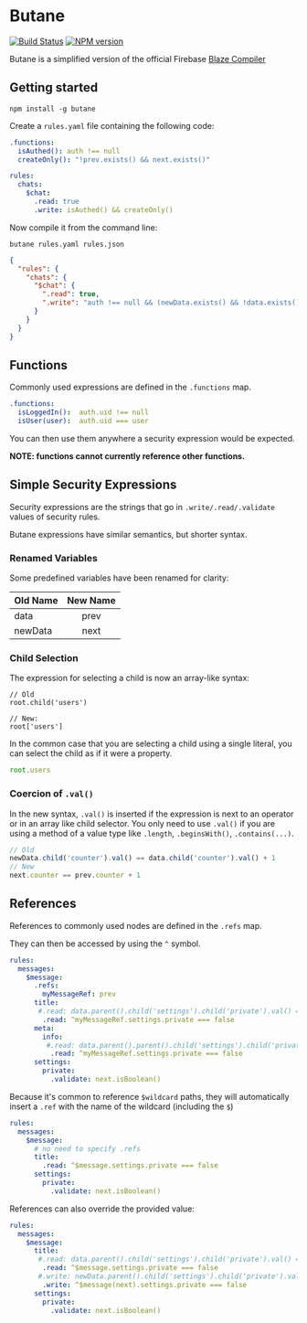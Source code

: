 # Butane

[![Build Status][travis-image]][travis-url]
[![NPM version][npm-image]][npm-url]

Butane is a simplified version of the official Firebase
[Blaze Compiler](https://github.com/firebase/blaze_compiler)

##  Getting started

```
npm install -g butane
```

Create a `rules.yaml` file containing the following code:

```yaml
.functions:
  isAuthed(): auth !== null
  createOnly(): "!prev.exists() && next.exists()"

rules:
  chats:
    $chat:
      .read: true
      .write: isAuthed() && createOnly()
```

Now compile it from the command line:

```
butane rules.yaml rules.json
```

```json
{
  "rules": {
    "chats": {
      "$chat": {
        ".read": true,
        ".write": "auth !== null && (newData.exists() && !data.exists())"
      }
    }
  }
}
```

## Functions

Commonly used expressions are defined in the `.functions` map.

```yaml
.functions:
  isLoggedIn():  auth.uid !== null
  isUser(user):  auth.uid === user
```

You can then use them anywhere a security expression would be expected.

**NOTE: functions cannot currently reference other functions.**

## Simple Security Expressions

Security expressions are the strings that go in `.write/.read/.validate`
values of security rules.

Butane expressions have similar semantics, but shorter syntax.

### Renamed Variables

Some predefined variables have been renamed for clarity:

| Old Name  | New Name  |
| :-------- |:---------:|
| data      | prev      |
| newData   | next      |

### Child Selection

The expression for selecting a child is now an array-like syntax:

```javascriot
// Old
root.child('users')

// New:
root['users']
```

In the common case that you are selecting a child using a single literal,
you can select the child as if it were a property.

```javascript
root.users
```

### Coercion of `.val()`

In the new syntax, `.val()` is inserted if the expression is next to an operator
or in an array like child selector. You only need to use `.val()` if you
are using a method of a value type like `.length`, `.beginsWith()`, `.contains(...)`.

```javascript
// Old
newData.child('counter').val() == data.child('counter').val() + 1
// New
next.counter == prev.counter + 1
```

## References

References to commonly used nodes are defined in the `.refs` map.

They can then be accessed by using the `^` symbol.

```yaml
rules:
  messages:
    $message:
      .refs:
        myMessageRef: prev
      title:
       #.read: data.parent().child('settings').child('private').val() ==== false
        .read: ^myMessageRef.settings.private === false
      meta:
        info:
         #.read: data.parent().parent().child('settings').child('private').val() ==== false
          .read: ^myMessageRef.settings.private === false
      settings:
        private:
          .validate: next.isBoolean()
```

Because it's common to reference `$wildcard` paths, they will automatically
insert a `.ref` with the name of the wildcard (including the `$`)

```yaml
rules:
  messages:
    $message:
      # no need to specify .refs
      title:
        .read: ^$message.settings.private === false
      settings:
        private:
          .validate: next.isBoolean()
```

References can also override the provided value:

```yaml
rules:
  messages:
    $message:
      title:
       #.read: data.parent().child('settings').child('private').val() ==== false
        .read: ^$message.settings.private === false
       #.write: newData.parent().child('settings').child('private').val() ==== false
        .write: ^$message(next).settings.private === false
      settings:
        private:
          .validate: next.isBoolean()
```

[npm-url]: https://npmjs.org/package/butane
[npm-image]: http://img.shields.io/npm/v/butane.svg

[travis-url]: https://travis-ci.org/aputinski/butane
[travis-image]: http://img.shields.io/travis/aputinski/butane.svg
